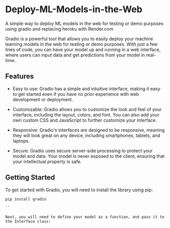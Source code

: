 # Deploy-ML-Models-in-the-Web

A simple way to deploy ML models in the web for testing or demo purposes using gradio and replacing heroku with Render.com



Gradio is a powerful tool that allows you to easily deploy your machine learning models in the web for testing or demo purposes. With just a few lines of code, you can have your model up and running in a web interface, where users can input data and get predictions from your model in real-time.

## Features
- Easy to use: Gradio has a simple and intuitive interface, making it easy to get started even if you have no prior experience with web development or deployment.

- Customizable: Gradio allows you to customize the look and feel of your interface, including the layout, colors, and font. You can also add your own custom CSS and JavaScript to further customize your interface.

- Responsive: Gradio's interfaces are designed to be responsive, meaning they will look great on any device, including smartphones, tablets, and laptops.

- Secure: Gradio uses secure server-side processing to protect your model and data. Your model is never exposed to the client, ensuring that your intellectual property is safe.


## Getting Started

To get started with Gradio, you will need to install the library using pip:
``` 
pip install gradio

``

Next, you will need to define your model as a function, and pass it to the Interface class:











